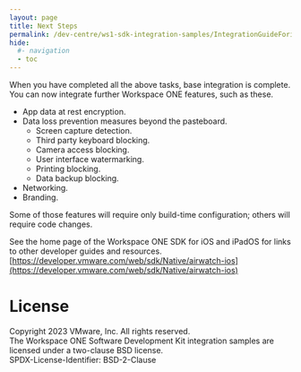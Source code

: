 ```yaml
---
layout: page
title: Next Steps
permalink: /dev-centre/ws1-sdk-integration-samples/IntegrationGuideForiOS/Guides/23BaseIntegration/
hide:
  #- navigation
  - toc
---
```


When you have completed all the above tasks, base integration is complete. You
can now integrate further Workspace ONE features, such as these.

-   App data at rest encryption.
-   Data loss prevention measures beyond the pasteboard.
    -   Screen capture detection.
    -   Third party keyboard blocking.
    -   Camera access blocking.
    -   User interface watermarking.
    -   Printing blocking.
    -   Data backup blocking.
-   Networking.
-   Branding.

Some of those features will require only build-time configuration; others will
require code changes.

See the home page of the Workspace ONE SDK for iOS and iPadOS for links to other
developer guides and resources.  
[https://developer.vmware.com/web/sdk/Native/airwatch-ios](https://developer.vmware.com/web/sdk/Native/airwatch-ios)

# License
Copyright 2023 VMware, Inc. All rights reserved.  
The Workspace ONE Software Development Kit integration samples are licensed
under a two-clause BSD license.  
SPDX-License-Identifier: BSD-2-Clause